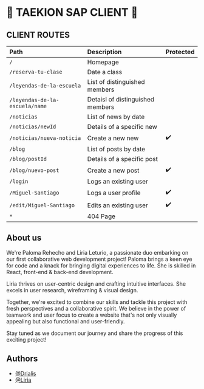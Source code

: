 # 🥋 TAEKION SAP CLIENT 🥋

## CLIENT ROUTES

| Path                                | Description                        | Protected   |
| :-------                            | :---------                         | :--------   |
| `/`                                 | Homepage                           |             |
| `/reserva-tu-clase`                 | Date a class                       |             |
| `/leyendas-de-la-escuela`           | List of distinguished members      |             |
| `/leyendas-de-la-escuela/name`      | Detaisl of distinguished members   |             |
| `/noticias`                         | List of news by date               |             |
| `/noticias/newId`                   | Details of a specific new          |             |
| `/noticias/nueva-noticia`           | Create a new new                   |     ✔️     |
| `/blog`                             | List of posts by date              |             |
| `/blog/postId`                      | Details of a specific post         |             |
| `/blog/nuevo-post`                  | Create a new post                  |     ✔️     |
| `/login`                            | Logs an existing user              |             |
| `/Miguel-Santiago`                  | Logs a user profile                |     ✔️     |
| `/edit/Miguel-Santiago`             | Edits an existing user             |     ✔️     |
| `*`                                 | 404 Page                           |             |


## About us

We're Paloma Rehecho and Liria Leturio, a passionate duo embarking on our first collaborative web development project!
Paloma brings a keen eye for code and a knack for bringing digital experiences to life.  She is skilled in React, front-end & back-end development.

Liria thrives on user-centric design and crafting intuitive interfaces.  She excels in user research, wireframing & visual design.

Together, we're excited to combine our skills and tackle this project with fresh perspectives and a collaborative spirit. We believe in the power of teamwork and user focus to create a website that's not only visually appealing but also functional and user-friendly.

Stay tuned as we document our journey and share the progress of this exciting project!

## Authors

- [@Drialis](https://www.github.com/Drialis)
- [@Liria](https://portfolio-paloma-rehecho.netlify.app/)
